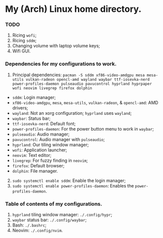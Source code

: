 # My (Arch) Linux home directory.

### TODO
1. Ricing `wofi`;
2. Ricing `sddm`;
3. Changing volume with laptop volume keys;
4. Wifi GUI.

### Dependencies for my configurations to work.
1. Principal dependencies: `pacman -S sddm xf86-video-amdgpu mesa mesa-utils vulkan-radeon opencl-amd wayland waybar ttf-iosevka-nerd power-profiles-daemon pulseaudio pavucontrol hyprland hyprpaper wofi neovim livegrep firefox dolphin`
- `sddm`: Login manager;
- `xf86-video-amdgpu`, `mesa`, `mesa-utils`, `vulkan-radeon`, & `opencl-amd`: AMD drivers;
- `wayland`: Not an xorg configuration; `hyprland` uses `wayland`;
- `waybar`: Status bar;
- `ttf-iosevka-nerd`: Default font;
- `power-profiles-daemon`: For the power button menu to work in `waybar`;
- `pulseaudio`: Audio manager;
- `pavucontrol`: Audio manager with `pulseaudio`;
- `hyprland`: Our tiling window manager;
- `wofi`: Application launcher;
- `neovim`: Text editor;
- `livegrep`: For fuzzy finding in `neovim`;
- `firefox`: Default browser;
- `dolphin`: File manager.
2. `sudo systemctl enable sddm`: Enable the login manager;
3. `sudo systemctl enable power-profiles-daemon`: Enables the `power-profiles-daemon`.

### Table of contents of my configurations.
1. `hyprland` tiling window manager: `./.config/hypr`;
2. `waybar` status bar: `./.config/waybar`;
3. Bash: `./.bashrc`;
4. Neovim: `./.config/nvim`.

